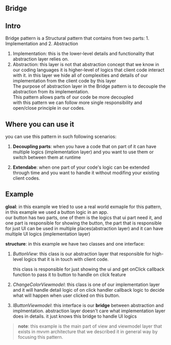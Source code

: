 ## Bridge

## Intro

Bridge pattern is a Structural pattern that contains from two parts: 1. Implementation and 2. Abstraction

1. Implementation: this is the lower-level details and functionality that abstraction layer relies on.
2. Abstraction: this layer is not that abstraction concept that we know in our coding languages it is higher-level of logics that client code interact with it. in this layer we hide all of complexities and details of our implementation from the client code by this layer<br/>
   The purpose of abstraction layer in the Bridge pattern is to decouple the abstraction from its implementation. <br/>
   This pattern allows parts of our code be more decoupled<br/>
   with this pattern we can follow more single responsibility and open/close principle in our codes.

## Where you can use it

you can use this pattern in such following scenarios:

1. **Decoupling parts**: when you have a code that on part of it can have multiple logics (implementation layer) and you want to use them or switch between them at runtime

2. **Extendabe**: when one part of your code's logic can be extended through time and you want to handle it without modifing your existing client codes.

## Example

**gloal**: in this example we tried to use a real world exmaple for this pattern, in this example we used a button logic in an app. <br/>
our button has two parts, one of them is the logics that ui part need it, and one part is responsible for showing the button, the part that is responsible for just UI can be used in multiple places(abstraction layer) and it can have multiple UI logics (implementation layer)

**structure**: in this example we have two classes and one interface:

1. _ButtonView_: this class is our abstraction layer that responsible for high-level logics that it is in touch with client code.

   this class is responsible for just showing the ui and get onClick callback function to pass it to button to handle on click feature

2. _ChangeColorViewmodel_: this class is one of our implementation layer and it will handle detail logic of on click handler callback logic to decide what will happen when user clicked on this button.

3. _IButtonViewmodel_: this interface is our **bridge** between abstraction and implmentation. abstraction layer doesn't care what implementation layer does in details. it just knows this bridge to handle UI logics

> **note**: this example is the main part of view and viewmodel layer that exists in mvvm architecture that we described it in general way by focusing this pattern.
